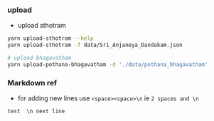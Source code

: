 ### upload
* upload sthotram
```sh
yarn upload-sthotram --help
yarn upload-sthotram -f data/Sri_Anjaneya_Dandakam.json

# upload bhagavatham
yarn upload-pothana-bhagavatham -d './data/pothana_bhagavatham'
```

### Markdown ref
* for adding new lines use `<space><space>\n` ie `2 spaces and \n`
```
test  \n next line
```